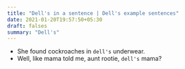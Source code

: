 ```yaml
---
title: "Dell's in a sentence | Dell's example sentences"
date: 2021-01-20T19:57:50+05:30
draft: falses
summary: "Dell's"
---
```

- She found cockroaches in `dell's` underwear.
- Well, like mama told me, aunt rootie, `dell's` mama?
                 
